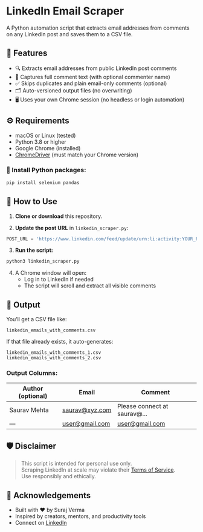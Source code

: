 # LinkedIn Email Scraper

A Python automation script that extracts email addresses from comments on any LinkedIn post and saves them to a CSV file.

## 📌 Features

- 🔍 Extracts email addresses from public LinkedIn post comments
- 💬 Captures full comment text (with optional commenter name)
- ✅ Skips duplicates and plain email-only comments (optional)
- 🗂️ Auto-versioned output files (no overwriting)
- 🖥️ Uses your own Chrome session (no headless or login automation)

## ⚙️ Requirements

- macOS or Linux (tested)
- Python 3.8 or higher
- Google Chrome (installed)
- [ChromeDriver](https://chromedriver.chromium.org/downloads) (must match your Chrome version)

### 🔧 Install Python packages:

```bash
pip install selenium pandas
```

## 🚀 How to Use

1. **Clone or download** this repository.

2. **Update the post URL** in `linkedin_scraper.py`:

```python
POST_URL = 'https://www.linkedin.com/feed/update/urn:li:activity:YOUR_POST_ID/'
```

3. **Run the script:**

```bash
python3 linkedin_scraper.py
```

4. A Chrome window will open:
   - Log in to LinkedIn if needed
   - The script will scroll and extract all visible comments

## 📂 Output

You’ll get a CSV file like:

```
linkedin_emails_with_comments.csv
```

If that file already exists, it auto-generates:

```
linkedin_emails_with_comments_1.csv
linkedin_emails_with_comments_2.csv
```

### Output Columns:

| Author (optional) | Email             | Comment                          |
|-------------------|------------------|----------------------------------|
| Saurav Mehta      | saurav@xyz.com   | Please connect at saurav@...     |
| —                 | user@gmail.com   | user@gmail.com                   |

## 🛡️ Disclaimer

> This script is intended for personal use only.  
> Scraping LinkedIn at scale may violate their [Terms of Service](https://www.linkedin.com/legal/user-agreement).  
> Use responsibly and ethically.

## 🙌 Acknowledgements

- Built with ❤️ by Suraj Verma  
- Inspired by creators, mentors, and productivity tools  
- Connect on [LinkedIn](https://www.linkedin.com/in/bythebug)
